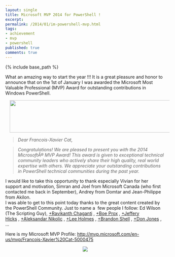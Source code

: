 ```yaml
---
layout: single
title: Microsoft MVP 2014 for PowerShell !
excerpt: 
permalink: /2014/01/im-powershell-mvp.html
tags: 
- achievement
- mvp
- powershell
published: true
comments: true
---
```

{% include base_path %} 
 
 What an amazing way to start the year !!! It is a great pleasure and honor to announce that on the 1st of January I was awarded the Microsoft Most Valuable Professional (MVP) Award for outstanding contributions in Windows PowerShell.

<div class="separator" style="clear: both; text-align: center;"><a href="http://2.bp.blogspot.com/-PLRetV73C4g/Usn_uskoZiI/AAAAAAABiRk/PyIa_XqXGLY/s1600/2014-01-05+7-54-20+PM.png" imageanchor="1" style="margin-left: 1em; margin-right: 1em;"><img border="0" height="102" src="http://2.bp.blogspot.com/-PLRetV73C4g/Usn_uskoZiI/AAAAAAABiRk/PyIa_XqXGLY/s1600/2014-01-05+7-54-20+PM.png" width="640" /></a></div><blockquote class="tr_bq"><i>Dear Francois-Xavier Cat,</i>&nbsp;</blockquote><blockquote class="tr_bq"><i>Congratulations! We are pleased to present you with the 2014 MicrosoftÂ® MVP Award! This award is given to exceptional technical community leaders who actively share their high quality, real world expertise with others. We appreciate your outstanding contributions in PowerShell technical communities during the past year.</i></blockquote>I would like to take this opportunity to thank especially Vivian for her support and motivation, Simran and Joel from Microsoft Canada (who first contacted me back in September), Andrey from Domtar and Jean-Philippe from Akilon.

<div class="separator" style="clear: both; text-align: center;"></div>I was able to get to this point today thanks to the great content created by the PowerShell Community.
Just to name a &nbsp;few people I follow: Ed Wilson (The Scripting Guy),&nbsp;<a class="g-profile" href="https://plus.google.com/110564367450021986559" target="_blank">+Ravikanth Chaganti</a>&nbsp;,&nbsp;<a class="g-profile" href="https://plus.google.com/100797865397105871021" target="_blank">+Boe Prox</a>&nbsp;,&nbsp;<a class="g-profile" href="https://plus.google.com/109354722869529171746" target="_blank">+Jeffery Hicks</a>&nbsp;,&nbsp;<a class="g-profile" href="https://plus.google.com/113697802432095788357" target="_blank">+Aleksandar Nikolic</a>&nbsp;, <a class="g-profile" href="https://plus.google.com/114043714252321352684" target="_blank">+Lee Holmes</a>&nbsp;,&nbsp;<a class="g-profile" href="https://plus.google.com/117890460212437530105" target="_blank">+Brandon Shell</a>&nbsp;,&nbsp;<a class="g-profile" href="https://plus.google.com/110561082583864292900" target="_blank">+Don Jones</a>&nbsp;, ...

Here is my Microsoft MVP Profile:&nbsp;<a href="http://mvp.microsoft.com/en-us/mvp/Francois-Xavier%20Cat-5000475">http://mvp.microsoft.com/en-us/mvp/Francois-Xavier%20Cat-5000475</a>

<div class="separator" style="clear: both; text-align: center;"></div><div class="separator" style="clear: both; text-align: center;"><a href="{{ base_path }}/images/2014/20140105_Microsoft_MVP_2014_for_PowerShell_!/MVP_Horizontal_BlueOnly__1743049738__-182x74.png" imageanchor="1" style="margin-left: 1em; margin-right: 1em;"><img border="0" src="{{ base_path }}/images/2014/20140105_Microsoft_MVP_2014_for_PowerShell_!/MVP_Horizontal_BlueOnly__1743049738__-182x74.png" /></a></div>

